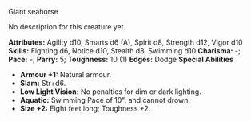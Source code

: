 Giant seahorse

No description for this creature yet.

**Attributes:** Agility d10, Smarts d6 (A), Spirit d8, Strength d12,
Vigor d10
**Skills:** Fighting d6, Notice d10, Stealth d8, Swimming d10
**Charisma:** -; **Pace:** -; **Parry:** 5; **Toughness:** 10 (1)
**Edges:** Dodge
**Special Abilities**
- **Armour +1:** Natural armour.
- **Slam:** Str+d6.
- **Low Light Vision:** No penalties for dim or dark lighting.
- **Aquatic:** Swimming Pace of 10", and cannot drown.
- **Size +2:** Eight feet long; Toughness +2.

